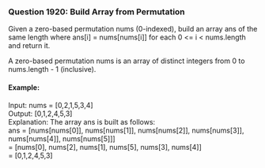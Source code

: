 ### Question 1920: Build Array from Permutation
Given a zero-based permutation nums (0-indexed), build an array ans of the same length where ans[i] = nums[nums[i]] for each 0 <= i < nums.length and return it.

A zero-based permutation nums is an array of distinct integers from 0 to nums.length - 1 (inclusive).  
  
#### Example:  
Input: nums = [0,2,1,5,3,4]  
Output: [0,1,2,4,5,3]  
Explanation: The array ans is built as follows:  
ans = [nums[nums[0]], nums[nums[1]], nums[nums[2]], nums[nums[3]], nums[nums[4]], nums[nums[5]]]  
= [nums[0], nums[2], nums[1], nums[5], nums[3], nums[4]]  
= [0,1,2,4,5,3]
